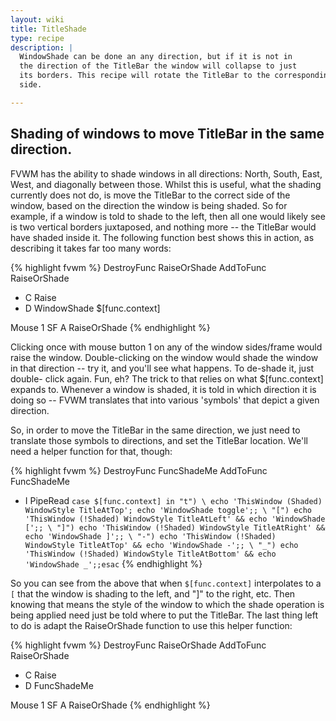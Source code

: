 ```yaml
---
layout: wiki
title: TitleShade
type: recipe
description: |
  WindowShade can be done an any direction, but if it is not in
  the direction of the TitleBar the window will collapse to just
  its borders. This recipe will rotate the TitleBar to the corresponding
  side.

---
```

## Shading of windows to move TitleBar in the same direction.

FVWM has the ability to shade windows in all directions: North, South, East,
West, and diagonally between those. Whilst this is useful, what the shading
currently does not do, is move the TitleBar to the correct side of the
window, based on the direction the window is being shaded. So for example,
if a window is told to shade to the left, then all one would likely see is
two vertical borders juxtaposed, and nothing more -- the TitleBar would have
shaded inside it. The following function best shows this in action, as
describing it takes far too many words:

{% highlight fvwm %}
DestroyFunc RaiseOrShade
AddToFunc   RaiseOrShade
+ C     Raise
+ D     WindowShade $[func.context]

Mouse 1         SF      A RaiseOrShade
{% endhighlight %}

Clicking once with mouse button 1 on any of the window sides/frame would raise
the window. Double-clicking on the window would shade the window in that
direction -- try it, and you'll see what happens. To de-shade it, just
double- click again. Fun, eh? The trick to that relies on what
$[func.context] expands to. Whenever a window is shaded, it is told in which
direction it is doing so -- FVWM translates that into various 'symbols' that depict a given direction.

So, in order to move the TitleBar in the same direction, we just need to
translate those symbols to directions, and set the TitleBar location. We'll
need a helper function for that, though:

{% highlight fvwm %}
DestroyFunc FuncShadeMe
AddToFunc FuncShadeMe
+ I PipeRead `case $[func.context] in "t") \
    echo 'ThisWindow (Shaded) WindowStyle TitleAtTop'; echo 'WindowShade toggle';; \
    "[") echo 'ThisWindow (!Shaded) WindowStyle TitleAtLeft' && echo 'WindowShade [';; \
    "]") echo 'ThisWindow (!Shaded) WindowStyle TitleAtRight' && echo 'WindowShade ]';; \
    "-") echo 'ThisWindow (!Shaded) WindowStyle TitleAtTop' && echo 'WindowShade -';; \
    "_") echo 'ThisWindow (!Shaded) WindowStyle TitleAtBottom' && echo 'WindowShade _';;esac`
{% endhighlight %}

So you can see from the above that when ``$[func.context]`` interpolates to
a ``[`` that the window is shading to the left, and "]" to the right, etc.
Then knowing that means the style of the window to which the shade operation
is being applied need just be told where to put the TitleBar. The last thing
left to do is adapt the RaiseOrShade function to use this helper function:

{% highlight fvwm %}
DestroyFunc RaiseOrShade
AddToFunc   RaiseOrShade
+ C     Raise
+ D     FuncShadeMe

Mouse 1         SF      A RaiseOrShade
{% endhighlight %}

